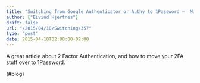 ```yaml
---
title: "Switching from Google Authenticator or Authy to 1Password –  MacStories"
author: ["Eivind Hjertnes"]
draft: false
url: "/2015/04/10/Switching/357"
type: "post"
date: 2015-04-10T02:00:00+02:00
---
```


A great article about 2 Factor Authentication, and how to move your 2FA
stuff over to 1Password.

(#blog)
